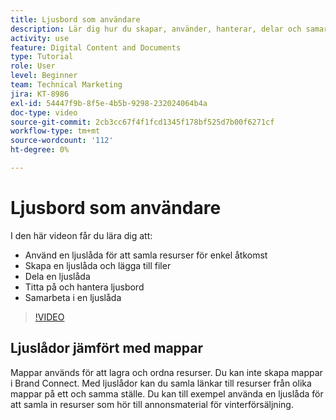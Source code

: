 ```yaml
---
title: Ljusbord som användare
description: Lär dig hur du skapar, använder, hanterar, delar och samarbetar i en ljuslåda i Brand Connect för [!UICONTROL Workfront DAM].
activity: use
feature: Digital Content and Documents
type: Tutorial
role: User
level: Beginner
team: Technical Marketing
jira: KT-8986
exl-id: 54447f9b-8f5e-4b5b-9298-232024064b4a
doc-type: video
source-git-commit: 2cb3cc67f4f1fcd1345f178bf525d7b00f6271cf
workflow-type: tm+mt
source-wordcount: '112'
ht-degree: 0%

---
```


# Ljusbord som användare

I den här videon får du lära dig att:

* Använd en ljuslåda för att samla resurser för enkel åtkomst
* Skapa en ljuslåda och lägga till filer
* Dela en ljuslåda
* Titta på och hantera ljusbord
* Samarbeta i en ljuslåda

>[!VIDEO](https://video.tv.adobe.com/v/335248/?quality=12&learn=on)

## Ljuslådor jämfört med mappar

Mappar används för att lagra och ordna resurser. Du kan inte skapa mappar i Brand Connect. Med ljuslådor kan du samla länkar till resurser från olika mappar på ett och samma ställe. Du kan till exempel använda en ljuslåda för att samla in resurser som hör till annonsmaterial för vinterförsäljning.
